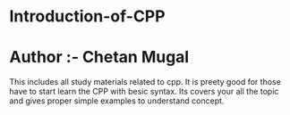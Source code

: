 # Introduction-of-CPP
# Author :- Chetan Mugal
This includes all study materials related to cpp.
It is preety good for those have to start learn the CPP with besic syntax.
Its covers your all the topic and gives proper simple examples to understand concept.

